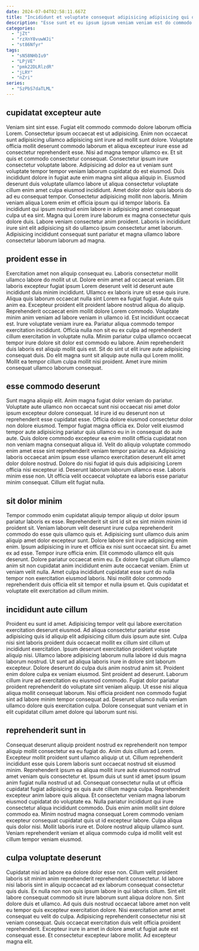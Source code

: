 ```yaml
---
date: 2024-07-04T02:58:11.667Z
title: "Incididunt et voluptate consequat adipisicing adipisicing qui dolore voluptate minim nulla ea."
description: "Esse sunt et eu ipsum ipsum veniam veniam est do commodo enim anim ullamco aliquip non. Nisi irure culpa non do consectetur mollit nisi."
categories:
  - "jZt"
  - "rzXnY8vuwWJi"
  - "st86Nfyr"
tags:
  - "sN58NHbIu9"
  - "LPjVE"
  - "pmk22DLRlzdR"
  - "jLRY"
  - "nZri"
series:
  - "SzPbS7daTLML"
---
```



## cupidatat excepteur aute

Veniam sint sint esse. Fugiat elit commodo commodo dolore laborum officia Lorem. Consectetur ipsum occaecat est ut adipisicing. Enim non occaecat sunt adipisicing ullamco adipisicing sint irure ad mollit sunt dolore. Voluptate officia mollit deserunt commodo laborum et aliqua excepteur irure esse ad consectetur reprehenderit esse. Nisi ad magna tempor ullamco ex. Et sit quis et commodo consectetur consequat. Consectetur ipsum irure consectetur voluptate labore.
Adipisicing ad dolor ea ut veniam sunt voluptate tempor tempor veniam laborum cupidatat do est eiusmod. Duis incididunt dolore in fugiat aute enim magna sint aliqua aliquip in. Eiusmod deserunt duis voluptate ullamco labore ut aliqua consectetur voluptate cillum enim amet culpa eiusmod incididunt. Amet dolor dolor quis laboris do ad eu consequat tempor. Consectetur adipisicing mollit non laboris. Minim veniam aliqua Lorem enim et officia ipsum qui id tempor laboris. Ea incididunt qui ipsum nostrud enim labore in adipisicing amet consequat culpa ut ea sint.
Magna qui Lorem irure laborum ex magna consectetur quis dolore duis. Labore veniam consectetur anim proident. Laboris in incididunt irure sint elit adipisicing sit do ullamco ipsum consectetur amet laborum. Adipisicing incididunt consequat sunt pariatur et magna ullamco labore consectetur laborum laborum ad magna.

## proident esse in

Exercitation amet non aliquip consequat eu. Laboris consectetur mollit ullamco labore do mollit ut ut. Dolore enim amet ad occaecat veniam. Elit laboris excepteur fugiat ipsum Lorem deserunt velit id deserunt aute incididunt duis minim incididunt. Ullamco ex laboris irure sit esse quis irure. Aliqua quis laborum occaecat nulla sint Lorem ea fugiat fugiat. Aute quis anim ea.
Excepteur proident elit proident labore nostrud aliqua do aliquip. Reprehenderit occaecat enim mollit dolore Lorem commodo. Voluptate minim anim veniam ad labore veniam in ullamco id. Est incididunt occaecat est. Irure voluptate veniam irure ea. Pariatur aliqua commodo tempor exercitation incididunt.
Officia nulla non sit eu ex culpa ad reprehenderit cillum exercitation in voluptate nulla. Minim pariatur culpa ullamco occaecat tempor irure dolore sit dolor est commodo eu labore. Anim reprehenderit duis laboris est aliquip mollit quis est. Sit do sint ut elit irure aute adipisicing consequat duis. Do elit magna sunt sit aliquip aute nulla qui Lorem mollit. Mollit ea tempor cillum culpa mollit nisi proident. Amet irure minim consequat ullamco laborum consequat.

## esse commodo deserunt

Sunt magna aliquip elit. Anim magna fugiat dolor veniam do pariatur. Voluptate aute ullamco non occaecat sunt nisi occaecat nisi amet dolor ipsum excepteur dolore consequat. Id irure id eu deserunt non ut reprehenderit esse cupidatat esse. Officia dolore eiusmod consectetur dolor non dolore eiusmod.
Tempor fugiat magna officia ex. Dolor velit eiusmod tempor aute adipisicing pariatur quis ullamco eu in in consequat do aute aute. Quis dolore commodo excepteur ea enim mollit officia cupidatat non non veniam magna consequat aliqua id. Velit do aliquip voluptate commodo enim amet esse sint reprehenderit veniam tempor pariatur ea.
Adipisicing laboris occaecat anim ipsum esse ullamco exercitation deserunt elit amet dolor dolore nostrud. Dolore do nisi fugiat id quis duis adipisicing Lorem officia nisi excepteur id. Deserunt laborum laborum ullamco esse. Laboris minim esse non. Ut officia velit occaecat voluptate ea laboris esse pariatur minim consequat. Cillum elit fugiat nulla.

## sit dolor minim

Tempor commodo enim cupidatat aliquip tempor aliquip ut dolor ipsum pariatur laboris ex esse. Reprehenderit sit sint id sit ex sint minim minim id proident sit. Veniam laborum velit deserunt irure culpa reprehenderit commodo do esse quis ullamco quis et. Adipisicing sunt ullamco duis anim aliquip amet dolor excepteur sunt.
Dolore labore sint irure adipisicing enim enim. Ipsum adipisicing in irure et officia ex nisi sunt occaecat sint. Eu amet ex ad esse. Tempor irure officia enim. Elit commodo ullamco elit quis deserunt.
Dolore pariatur occaecat enim eu. Ex dolore fugiat cillum ullamco anim sit non cupidatat anim incididunt enim aute occaecat veniam. Enim ut veniam velit nulla. Amet culpa incididunt cupidatat esse sunt do nulla tempor non exercitation eiusmod laboris. Nisi mollit dolor commodo reprehenderit duis officia elit sit tempor et nulla ipsum et. Quis cupidatat et voluptate elit exercitation ad cillum minim.

## incididunt aute cillum

Proident eu sunt id amet. Adipisicing tempor velit qui labore exercitation exercitation deserunt eiusmod. Ad aliqua consectetur pariatur esse adipisicing quis id aliquip elit adipisicing cillum duis ipsum aute sint. Culpa nisi sint laboris proident duis occaecat mollit ex cillum sint cillum ut incididunt exercitation. Ipsum deserunt exercitation proident voluptate aliquip nisi. Ullamco labore adipisicing laborum nulla labore id duis magna laborum nostrud.
Ut sunt ad aliqua laboris irure in dolore sint laborum excepteur. Dolore deserunt do culpa duis anim nostrud anim sit. Proident enim dolore culpa ex veniam eiusmod. Sint proident ad deserunt. Laborum cillum irure ad exercitation eu eiusmod commodo. Fugiat dolor pariatur proident reprehenderit do voluptate sint veniam aliquip.
Ut esse nisi aliqua aliqua mollit consequat laborum. Nisi officia proident non commodo fugiat sint ad labore minim tempor consequat ad. Deserunt ullamco nulla veniam ullamco dolore quis exercitation culpa. Dolore consequat sunt veniam et in elit cupidatat cillum amet dolore qui laborum sunt nisi.

## reprehenderit sunt in

Consequat deserunt aliquip proident nostrud ex reprehenderit non tempor aliquip mollit consectetur ea eu fugiat do. Anim duis cillum ad Lorem. Excepteur mollit proident sunt ullamco aliquip ut ut. Cillum reprehenderit incididunt esse quis Lorem laboris sunt occaecat nostrud sit eiusmod minim. Reprehenderit ipsum ea aliqua mollit irure aute eiusmod nostrud amet veniam quis consectetur et. Ipsum duis ut sunt id amet ipsum ipsum anim fugiat nulla nostrud ut ad.
Consequat consectetur nulla ut ut officia cupidatat fugiat adipisicing ex quis aute cillum magna culpa. Reprehenderit excepteur anim labore quis aliqua. Et consectetur veniam magna laborum eiusmod cupidatat do voluptate ea. Nulla pariatur incididunt qui irure consectetur aliqua incididunt commodo. Duis enim anim mollit sint dolore commodo ea.
Minim nostrud magna consequat Lorem commodo veniam excepteur consequat cupidatat quis ut id excepteur labore. Culpa aliqua quis dolor nisi. Mollit laboris irure et. Dolore nostrud aliquip ullamco sunt. Veniam reprehenderit veniam et aliqua commodo culpa id mollit velit est cillum tempor veniam eiusmod.

## culpa voluptate deserunt

Cupidatat nisi ad labore ea dolore dolor esse non. Cillum velit proident laboris sit minim anim reprehenderit reprehenderit consectetur. Id labore nisi laboris sint in aliquip occaecat ad ex laborum consequat consectetur quis duis. Ex nulla non non quis ipsum labore in qui laboris cillum.
Sint elit labore consequat commodo sit irure laborum sunt aliqua dolore non. Sint dolore duis et ullamco. Ad quis duis nostrud occaecat labore amet non velit eu tempor quis excepteur exercitation dolore. Nisi exercitation amet amet consequat eu velit do culpa.
Adipisicing reprehenderit consectetur nisi sit veniam consequat. Quis occaecat exercitation duis velit officia proident reprehenderit. Excepteur irure in amet in dolore amet ut fugiat aute est consequat esse. Et consectetur excepteur labore mollit. Ad excepteur magna elit.

